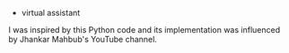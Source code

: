 - virtual assistant

I was inspired by this Python code and its implementation was influenced by Jhankar Mahbub's YouTube channel.